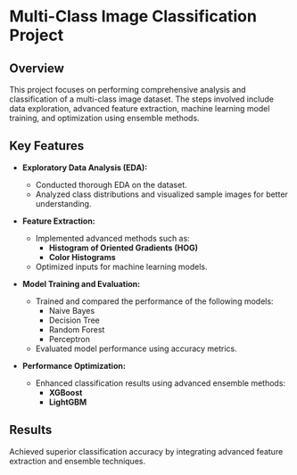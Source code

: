 # Multi-Class Image Classification Project

## Overview
This project focuses on performing comprehensive analysis and classification of a multi-class image dataset. The steps involved include data exploration, advanced feature extraction, machine learning model training, and optimization using ensemble methods.

## Key Features
- **Exploratory Data Analysis (EDA):**  
  - Conducted thorough EDA on the dataset.  
  - Analyzed class distributions and visualized sample images for better understanding.

- **Feature Extraction:**  
  - Implemented advanced methods such as:  
    - **Histogram of Oriented Gradients (HOG)**  
    - **Color Histograms**  
  - Optimized inputs for machine learning models.

- **Model Training and Evaluation:**  
  - Trained and compared the performance of the following models:  
    - Naive Bayes  
    - Decision Tree  
    - Random Forest  
    - Perceptron  
  - Evaluated model performance using accuracy metrics.

- **Performance Optimization:**  
  - Enhanced classification results using advanced ensemble methods:  
    - **XGBoost**  
    - **LightGBM**

## Results
Achieved superior classification accuracy by integrating advanced feature extraction and ensemble techniques.


